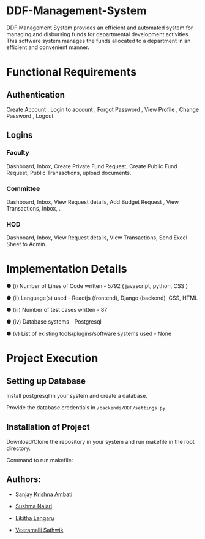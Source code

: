 # DDF-Management-System

DDF Management System provides an efficient and automated system for managing and disbursing funds for departmental development activities. This software system manages the funds allocated to a department in an efficient and convenient manner.

# Functional Requirements

## Authentication 
Create Account , Login to account , Forgot Password , View Profile , Change Password , Logout.

## Logins
### Faculty 
Dashboard, Inbox, Create Private Fund Request, Create Public Fund Request, Public Transactions, upload documents.
### Committee 
Dashboard, Inbox, View Request details, Add Budget Request , View Transactions, Inbox, .
### HOD 
Dashboard, Inbox, View Request details, View Transactions, Send Excel Sheet to Admin.

# Implementation Details

● (i) Number of Lines of Code written - 5792 ( javascript, python, CSS )

● (ii) Language(s) used - Reactjs (frontend), Django (backend), CSS, HTML

● (iii) Number of test cases written - 87

● (iv) Database systems - Postgresql

● (v) List of existing tools/plugins/software systems used - None

# Project Execution

## Setting up Database
Install postgresql in your system and create a database.

Provide the database credentials in ```/backends/DDF/settings.py```

## Installation of Project
Download/Clone the repository in your system and run makefile in the root directory.

Command to run makefile:


## Authors:

* [Sanjay Krishna Ambati](https://github.com/Sanjaykrish3009)

* [Sushma Nalari](https://github.com/Sushma1111)

* [Likitha Langaru](https://github.com/Likitha00)

* [Veeramalli Sathwik](https://github.com/sathwik22)
